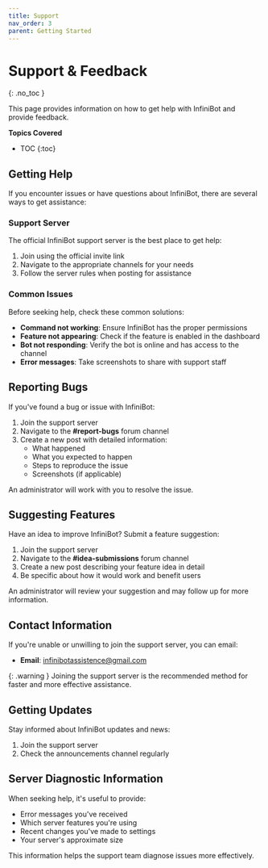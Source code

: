 ```yaml
---
title: Support
nav_order: 3
parent: Getting Started
---
```


# Support & Feedback
{: .no_toc }

This page provides information on how to get help with InfiniBot and provide feedback.

**Topics Covered**
- TOC
{:toc}

## Getting Help

If you encounter issues or have questions about InfiniBot, there are several ways to get assistance:

### Support Server

The official InfiniBot support server is the best place to get help:
1. Join using the official invite link
2. Navigate to the appropriate channels for your needs
3. Follow the server rules when posting for assistance

### Common Issues

Before seeking help, check these common solutions:

- **Command not working**: Ensure InfiniBot has the proper permissions
- **Feature not appearing**: Check if the feature is enabled in the dashboard
- **Bot not responding**: Verify the bot is online and has access to the channel
- **Error messages**: Take screenshots to share with support staff

## Reporting Bugs

If you've found a bug or issue with InfiniBot:

1. Join the support server
2. Navigate to the **#report-bugs** forum channel
3. Create a new post with detailed information:
   - What happened
   - What you expected to happen
   - Steps to reproduce the issue
   - Screenshots (if applicable)

An administrator will work with you to resolve the issue.

## Suggesting Features

Have an idea to improve InfiniBot? Submit a feature suggestion:

1. Join the support server
2. Navigate to the **#idea-submissions** forum channel
3. Create a new post describing your feature idea in detail
4. Be specific about how it would work and benefit users

An administrator will review your suggestion and may follow up for more information.

## Contact Information

If you're unable or unwilling to join the support server, you can email:
- **Email**: infinibotassistence@gmail.com

{: .warning }
Joining the support server is the recommended method for faster and more effective assistance.

## Getting Updates

Stay informed about InfiniBot updates and news:

1. Join the support server
2. Check the announcements channel regularly

## Server Diagnostic Information

When seeking help, it's useful to provide:
- Error messages you've received
- Which server features you're using
- Recent changes you've made to settings
- Your server's approximate size

This information helps the support team diagnose issues more effectively.
